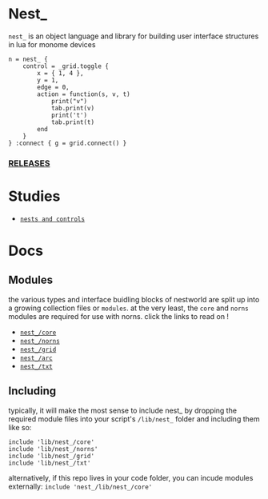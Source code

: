 # Nest_

`nest_` is an object language and library for building user interface structures in lua for monome devices

```
n = nest_ {
    control = _grid.toggle {
        x = { 1, 4 },
        y = 1,
        edge = 0,
        action = function(s, v, t)
            print("v")
            tab.print(v)
            print('t')
            tab.print(t)
        end
    }
} :connect { g = grid.connect() }
```

### [RELEASES](https://github.com/andr-ew/nest_/releases/)

# Studies


- [`nests and controls`](./study/core.md)

# Docs

## Modules

the various types and interface buidling blocks of nestworld are split up into a growing collection files or `modules`. at the very least, the `core` and `norns` modules are required for use with norns. click the links to read on !


- [`nest_/core`](./doc/core.md)
- [`nest_/norns`](./doc/norns.md)
- [`nest_/grid`](./doc/grid.md)
- [`nest_/arc`](./doc/arc.md)
- [`nest_/txt`](./doc/txt.md)


## Including

typically, it will make the most sense to include nest_ by dropping the required module files into your script's `/lib/nest_` folder and including them like so:

```
include 'lib/nest_/core'
include 'lib/nest_/norns'
include 'lib/nest_/grid'
include 'lib/nest_/txt'
```

alternatively, if this repo lives in your code folder, you can incude modules externally: `include 'nest_/lib/nest_/core'`
